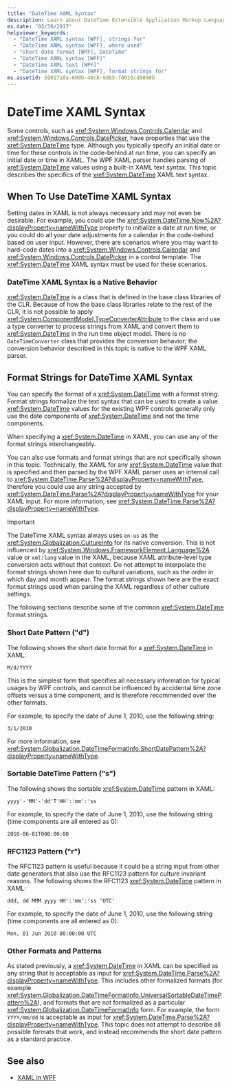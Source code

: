 ```yaml
---
title: "DateTime XAML Syntax"
description: Learn about DateTime Extensible Application Markup Language (XAML) syntax and when to use this syntax in Windows Presentation Foundation (WPF).
ms.date: "03/30/2017"
helpviewer_keywords: 
  - "DateTime XAML syntax [WPF], strings for"
  - "DateTime XAML syntax [WPF], where used"
  - "short date format [WPF], DateTime"
  - "DateTime XAML syntax [WPF]"
  - "DateTime XAML text [WPF]"
  - "DateTime XAML syntax [WPF], format strings for"
ms.assetid: 5901710a-609b-40c8-9d65-f0016cd9090b
---
```

# DateTime XAML Syntax
Some controls, such as <xref:System.Windows.Controls.Calendar> and <xref:System.Windows.Controls.DatePicker>, have properties that use the <xref:System.DateTime> type. Although you typically specify an initial date or time for these controls in the code-behind at run time, you can specify an initial date or time in XAML. The WPF XAML parser handles parsing of <xref:System.DateTime> values using a built-in XAML text syntax. This topic describes the specifics of the <xref:System.DateTime> XAML text syntax.  

<a name="where_datetime_xaml_syntax_is_used"></a>
## When To Use DateTime XAML Syntax  
 Setting dates in XAML is not always necessary and may not even be desirable. For example, you could use the <xref:System.DateTime.Now%2A?displayProperty=nameWithType> property to initialize a date at run time, or you could do all your date adjustments for a calendar in the code-behind based on user input. However, there are scenarios where you may want to hard-code dates into a <xref:System.Windows.Controls.Calendar> and <xref:System.Windows.Controls.DatePicker> in a control template. The <xref:System.DateTime> XAML syntax must be used for these scenarios.  
  
### DateTime XAML Syntax is a Native Behavior  
 <xref:System.DateTime> is a class that is defined in the base class libraries of the CLR. Because of how the base class libraries relate to the rest of the CLR, it is not possible to apply <xref:System.ComponentModel.TypeConverterAttribute> to the class and use a type converter to process strings from XAML and convert them to <xref:System.DateTime> in the run time object model. There is no `DateTimeConverter` class that provides the conversion behavior; the conversion behavior described in this topic is native to the WPF XAML parser.  
  
<a name="format_strings_for_datetime_xaml_syntax"></a>
## Format Strings for DateTime XAML Syntax  
 You can specify the format of a <xref:System.DateTime> with a format string. Format strings formalize the text syntax that can be used to create a value. <xref:System.DateTime> values for the existing WPF controls generally only use the date components of <xref:System.DateTime> and not the time components.  
  
 When specifying a <xref:System.DateTime> in XAML, you can use any of the format strings interchangeably.  
  
 You can also use formats and format strings that are not specifically shown in this topic. Technically, the XAML for any <xref:System.DateTime> value that is specified and then parsed by the WPF XAML parser uses an internal  call to <xref:System.DateTime.Parse%2A?displayProperty=nameWithType>, therefore you could use any string accepted by <xref:System.DateTime.Parse%2A?displayProperty=nameWithType> for your XAML input. For more information, see <xref:System.DateTime.Parse%2A?displayProperty=nameWithType>.  
  
> [!IMPORTANT]
> The DateTime XAML syntax always uses `en-us` as the <xref:System.Globalization.CultureInfo> for its native conversion. This is not influenced by <xref:System.Windows.FrameworkElement.Language%2A> value or `xml:lang` value in the XAML, because XAML attribute-level type conversion acts without that context. Do not attempt to interpolate the format strings shown here due to cultural variations, such as the order in which day and month appear. The format strings shown here are the exact format strings used when parsing the XAML regardless of other culture settings.  
  
 The following sections describe some of the common <xref:System.DateTime> format strings.  
  
### Short Date Pattern ("d")  
 The following shows the short date format for a <xref:System.DateTime> in XAML:  
  
 `M/d/YYYY`  
  
 This is the simplest form that specifies all necessary information for typical usages by WPF controls, and cannot be influenced by accidental time zone offsets versus a time component, and is therefore recommended over the other formats.  
  
 For example, to specify the date of June 1, 2010, use the following string:  
  
 `3/1/2010`  
  
 For more information, see <xref:System.Globalization.DateTimeFormatInfo.ShortDatePattern%2A?displayProperty=nameWithType>.  
  
### Sortable DateTime Pattern ("s")  
 The following shows the sortable <xref:System.DateTime> pattern in XAML:  
  
 `yyyy'-'MM'-'dd'T'HH':'mm':'ss`  
  
 For example, to specify the date of June 1, 2010, use the following string (time components are all entered as 0):  
  
 `2010-06-01T000:00:00`  
  
### RFC1123 Pattern ("r")  
 The RFC1123 pattern is useful because it could be a string input from other date generators that also use the RFC1123 pattern for culture invariant reasons. The following shows the RFC1123 <xref:System.DateTime> pattern in XAML:  
  
 `ddd, dd MMM yyyy HH':'mm':'ss 'UTC'`  
  
 For example, to specify the date of June 1, 2010, use the following string (time components are all entered as 0):  
  
 `Mon, 01 Jun 2010 00:00:00 UTC`  
  
### Other Formats and Patterns  
 As stated previously, a <xref:System.DateTime> in XAML can be specified as any string that is acceptable as input for <xref:System.DateTime.Parse%2A?displayProperty=nameWithType>. This includes other formalized formats (for example <xref:System.Globalization.DateTimeFormatInfo.UniversalSortableDateTimePattern%2A>), and formats that are not formalized as a particular <xref:System.Globalization.DateTimeFormatInfo> form. For example, the form `YYYY/mm/dd` is acceptable as input for <xref:System.DateTime.Parse%2A?displayProperty=nameWithType>. This topic does not attempt to describe all possible formats that work, and instead recommends the short date pattern as a standard practice.  
  
## See also

- [XAML in WPF](xaml-in-wpf.md)
